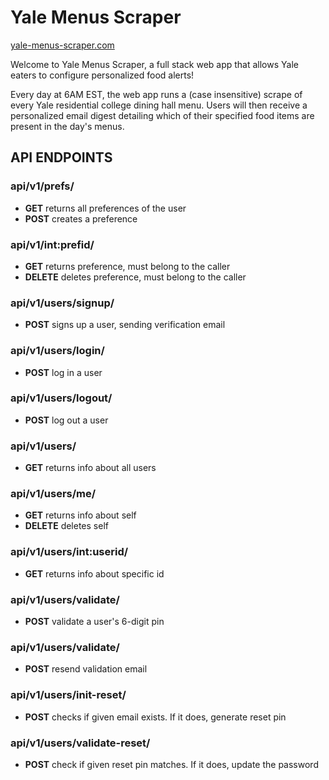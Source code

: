 # Yale Menus Scraper

[yale-menus-scraper.com](https://www.yale-menus-scraper.com)

Welcome to Yale Menus Scraper, a full stack web app that allows Yale eaters to configure personalized food alerts! 

Every day at 6AM EST, the web app runs a (case insensitive) scrape of every Yale residential college dining hall menu. Users will then receive a personalized email digest detailing which of their specified food items are present in the day's menus.

## **API ENDPOINTS**

### **api/v1/prefs/**
+ __GET__ returns all preferences of the user
+ __POST__ creates a preference
### **api/v1/int:prefid/**
+ __GET__ returns preference, must belong to the caller
+ __DELETE__ deletes preference, must belong to the caller
### **api/v1/users/signup/**
+ __POST__ signs up a user, sending verification email
### **api/v1/users/login/**
+ __POST__ log in a user
### **api/v1/users/logout/**
+ __POST__ log out a user
### **api/v1/users/**
+ __GET__ returns info about all users
### **api/v1/users/me/**
+ __GET__ returns info about self
+ __DELETE__ deletes self
### **api/v1/users/int:userid/**
+ __GET__ returns info about specific id
### **api/v1/users/validate/**
+ __POST__ validate a user's 6-digit pin
### **api/v1/users/validate/**
+ __POST__ resend validation email
### **api/v1/users/init-reset/**
+ __POST__ checks if given email exists. If it does, generate reset pin
### **api/v1/users/validate-reset/**
+ __POST__ check if given reset pin matches. If it does, update the password